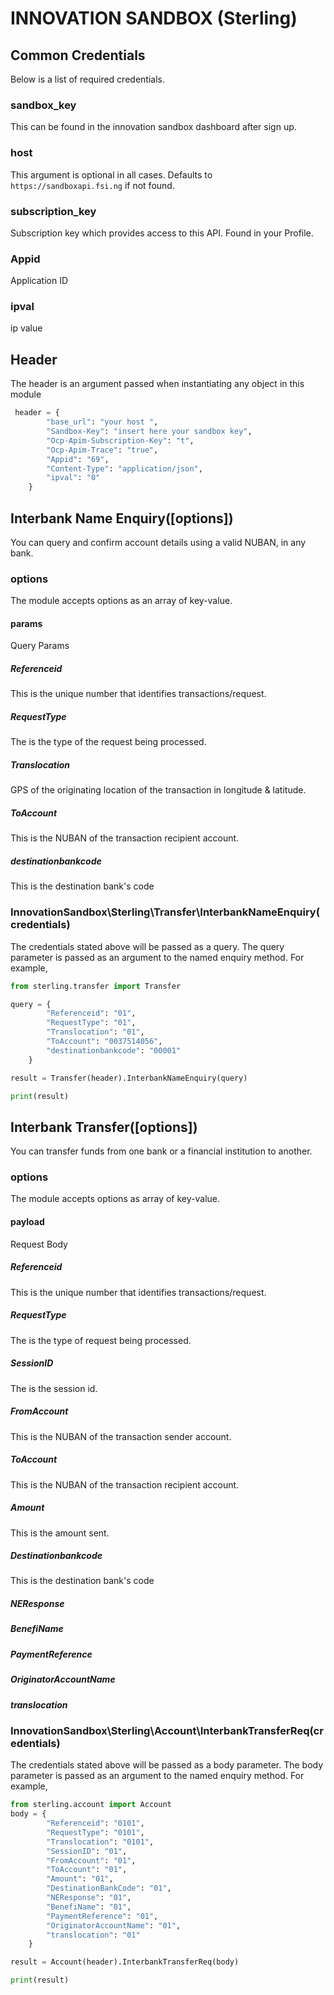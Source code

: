 # INNOVATION SANDBOX (Sterling)

## Common Credentials

Below is a list of required credentials.

### sandbox_key

This can be found in the innovation sandbox dashboard after sign up.

### host

This argument is optional in all cases. Defaults to `https://sandboxapi.fsi.ng` if not found.

### subscription_key

Subscription key which provides access to this API. Found in your Profile.

### Appid

Application ID

### ipval

ip value

## Header

The header is an argument passed when instantiating any object in this module

```python
 header = {
        "base_url": "your host ",
        "Sandbox-Key": "insert here your sandbox key",
		"Ocp-Apim-Subscription-Key": "t",
		"Ocp-Apim-Trace": "true",
		"Appid": "69",
		"Content-Type": "application/json",
		"ipval": "0"
    }
```

## Interbank Name Enquiry([options])

You can query and confirm account details using a valid NUBAN, in any bank.

### options

The module accepts options as an array of key-value.

#### params

Query Params

##### Referenceid

This is the unique number that identifies transactions/request.

##### RequestType

The is the type of the request being processed.

##### Translocation

GPS of the originating location of the transaction in longitude & latitude.

##### ToAccount

This is the NUBAN of the transaction recipient account.

##### destinationbankcode

This is the destination bank's code

### InnovationSandbox\Sterling\Transfer\InterbankNameEnquiry(credentials)

The credentials stated above will be passed as a query. The query parameter is passed as an argument to the named enquiry method. For example,

```python
from sterling.transfer import Transfer

query = {
        "Referenceid": "01",
        "RequestType": "01",
        "Translocation": "01",
        "ToAccount": "0037514056",
        "destinationbankcode": "00001"
    }

result = Transfer(header).InterbankNameEnquiry(query)

print(result)

```

## Interbank Transfer([options])

You can transfer funds from one bank or a financial institution to another.

### options

The module accepts options as array of key-value.

#### payload

Request Body

##### Referenceid

This is the unique number that identifies transactions/request.

##### RequestType

The is the type of request being processed.

##### SessionID

The is the session id.

##### FromAccount

This is the NUBAN of the transaction sender account.

##### ToAccount

This is the NUBAN of the transaction recipient account.

##### Amount

This is the amount sent.

##### Destinationbankcode

This is the destination bank's code

##### NEResponse

##### BenefiName

##### PaymentReference

##### OriginatorAccountName

##### translocation

### InnovationSandbox\Sterling\Account\InterbankTransferReq(credentials)

The credentials stated above will be passed as a body parameter. The body parameter is passed as an argument to the named enquiry method. For example,

```python
from sterling.account import Account
body = {
        "Referenceid": "0101",
        "RequestType": "0101",
        "Translocation": "0101",
        "SessionID": "01",
        "FromAccount": "01",
        "ToAccount": "01",
        "Amount": "01",
        "DestinationBankCode": "01",
        "NEResponse": "01",
        "BenefiName": "01",
        "PaymentReference": "01",
        "OriginatorAccountName": "01",
        "translocation": "01"
    }

result = Account(header).InterbankTransferReq(body)

print(result)

```
